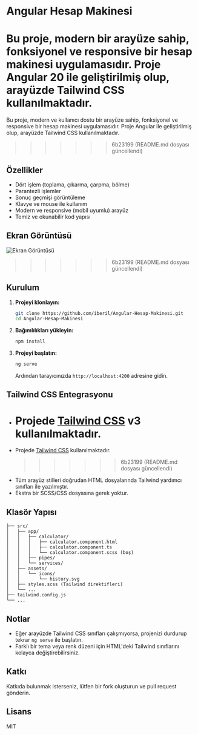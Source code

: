 # Angular Hesap Makinesi

# Bu proje, modern bir arayüze sahip, fonksiyonel ve responsive bir hesap makinesi uygulamasıdır. Proje Angular 20 ile geliştirilmiş olup, arayüzde Tailwind CSS kullanılmaktadır.

Bu proje, modern ve kullanıcı dostu bir arayüze sahip, fonksiyonel ve responsive bir hesap makinesi uygulamasıdır. Proje Angular ile geliştirilmiş olup, arayüzde Tailwind CSS kullanılmaktadır.

> > > > > > > 6b23199 (README.md dosyası güncellendi)

## Özellikler

- Dört işlem (toplama, çıkarma, çarpma, bölme)
- Parantezli işlemler
- Sonuç geçmişi görüntüleme
- Klavye ve mouse ile kullanım
- Modern ve responsive (mobil uyumlu) arayüz
- Temiz ve okunabilir kod yapısı

## Ekran Görüntüsü

![Ekran Görüntüsü](docs/screenshot.png)

> > > > > > > 6b23199 (README.md dosyası güncellendi)

## Kurulum

1. **Projeyi klonlayın:**
   ```bash
   git clone https://github.com/iberil/Angular-Hesap-Makinesi.git
   cd Angular-Hesap-Makinesi
   ```
2. **Bağımlılıkları yükleyin:**
   ```bash
   npm install
   ```
3. **Projeyi başlatın:**
   ```bash
   ng serve
   ```
   Ardından tarayıcınızda `http://localhost:4200` adresine gidin.

## Tailwind CSS Entegrasyonu

- # Projede [Tailwind CSS](https://tailwindcss.com/) v3 kullanılmaktadır.
- Projede [Tailwind CSS](https://tailwindcss.com/) kullanılmaktadır.
  > > > > > > > 6b23199 (README.md dosyası güncellendi)
- Tüm arayüz stilleri doğrudan HTML dosyalarında Tailwind yardımcı sınıfları ile yazılmıştır.
- Ekstra bir SCSS/CSS dosyasına gerek yoktur.

## Klasör Yapısı

```
├── src/
│   ├── app/
│   │   ├── calculator/
│   │   │   ├── calculator.component.html
│   │   │   ├── calculator.component.ts
│   │   │   └── calculator.component.scss (boş)
│   │   ├── pipes/
│   │   └── services/
│   ├── assets/
│   │   └── icons/
│   │       └── history.svg
│   ├── styles.scss (Tailwind direktifleri)
│   └── ...
├── tailwind.config.js
└── ...
```

## Notlar

- Eğer arayüzde Tailwind CSS sınıfları çalışmıyorsa, projenizi durdurup tekrar `ng serve` ile başlatın.
- Farklı bir tema veya renk düzeni için HTML'deki Tailwind sınıflarını kolayca değiştirebilirsiniz.

## Katkı

Katkıda bulunmak isterseniz, lütfen bir fork oluşturun ve pull request gönderin.

## Lisans

MIT
